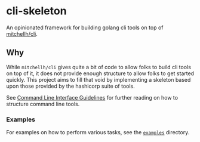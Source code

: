 # cli-skeleton

An opinionated framework for building golang cli tools on top of [mitchellh/cli](https://github.com/mitchellh/cli).

## Why

While `mitchellh/cli` gives quite a bit of code to allow folks to build cli tools on top of it, it does not provide enough structure to allow folks to get started quickly. This project aims to fill that void by implementing a skeleton based upon those provided by the hashicorp suite of tools.

See [Command Line Interface Guidelines](https://clig.dev/) for further reading on how to structure command line tools.


### Examples

For examples on how to perform various tasks, see the [`examples`](examples) directory.
